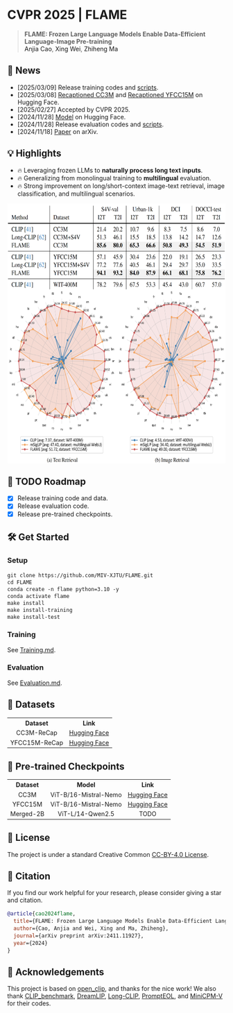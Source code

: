 # CVPR 2025 | FLAME


> **FLAME: Frozen Large Language Models Enable Data-Efficient Language-Image Pre-training** <br>
<a>Anjia Cao</a>,</span> <a>Xing Wei</a>,</span> <a>Zhiheng Ma</a>

 
## 📰 News
- [2025/03/09] Release training codes and [scripts](./Training.md).
- [2025/03/08] [Recaptioned CC3M](https://huggingface.co/datasets/caj/FLAME-ReCap-CC3M-MiniCPM-Llama3-V-2_5) and [Recaptioned YFCC15M](https://huggingface.co/datasets/caj/FLAME-ReCap-YFCC15M-MiniCPM-Llama3-V-2_5) on Hugging Face.
- [2025/02/27] Accepted by CVPR 2025.
- [2024/11/28] [Model](https://huggingface.co/caj/FLAME-Mistral-Nemo-ViT-B-16) on Hugging Face.
- [2024/11/28] Release evaluation codes and [scripts](./Evaluation.md).
- [2024/11/18] [Paper](https://arxiv.org/abs/2411.11927) on arXiv.

## 💡 Highlights
- 🔥 Leveraging frozen LLMs to **naturally process long text inputs**.
- 🔥 Generalizing from monolingual training to **multilingual** evaluation.
- 🔥 Strong improvement on long/short-context image-text retrieval, image classification, and multilingual scenarios.

<img src="figures\long_context.png" style="vertical-align: -10px; display: block; margin-left: auto; margin-right: auto;" height="200px" width="630px">
<img src="figures\multilingual.png" style="vertical-align: -10px; display: block; margin-left: auto; margin-right: auto;" height="400px" width="670px">

## 📅 TODO Roadmap

- [x] Release training code and data.
- [x] Release evaluation code.
- [x] Release pre-trained checkpoints.

## 🛠️ Get Started
### Setup
```
git clone https://github.com/MIV-XJTU/FLAME.git
cd FLAME
conda create -n flame python=3.10 -y
conda activate flame
make install
make install-training
make install-test
```

### Training
See [Training.md](./Training.md).

### Evaluation
See [Evaluation.md](./Evaluation.md).

## 📁 Datasets
<table><tbody>
<!-- START TABLE -->
<!-- TABLE HEADER -->
<th valign="center">Dataset</th>
<th valign="center">Link</th>
<!-- TABLE BODY -->
<tr>
<td align="center">CC3M-ReCap</td>
<td align="center"><a href="https://huggingface.co/datasets/caj/FLAME-ReCap-CC3M-MiniCPM-Llama3-V-2_5">Hugging Face</a></td>
</tr>
<tr>
<td align="center">YFCC15M-ReCap</td>
<td align="center"><a href="https://huggingface.co/datasets/caj/FLAME-ReCap-YFCC15M-MiniCPM-Llama3-V-2_5">Hugging Face</a></td>
</tr>
</tbody></table>

## 🔐 Pre-trained Checkpoints
<table><tbody>
<!-- START TABLE -->
<!-- TABLE HEADER -->
<th valign="center">Dataset</th>
<th valign="center">Model</th>
<th valign="center">Link</th>

<!-- TABLE BODY -->
<tr>
<td align="center">CC3M</td>
<td align="center">ViT-B/16-Mistral-Nemo</td>
<td align="center"><a href="https://huggingface.co/caj/FLAME-Mistral-Nemo-ViT-B-16">Hugging Face</a></td>
</tr>
<tr>
<td align="center">YFCC15M</td>
<td align="center">ViT-B/16-Mistral-Nemo</td>
<td align="center"><a href="https://huggingface.co/caj/FLAME-Mistral-Nemo-ViT-B-16">Hugging Face</a></td>
</tr>
<tr>
<td align="center">Merged-2B</td>
<td align="center">ViT-L/14-Qwen2.5</td>
<td align="center">TODO</td>
</tr>
</tbody></table>

## 🛂 License

The project is under a standard Creative Common [CC-BY-4.0 License](./LICENSE).

## 📖 Citation
If you find our work helpful for your research, please consider giving a star and citation.
```bibtex
@article{cao2024flame,
  title={FLAME: Frozen Large Language Models Enable Data-Efficient Language-Image Pre-training},
  author={Cao, Anjia and Wei, Xing and Ma, Zhiheng},
  journal={arXiv preprint arXiv:2411.11927},
  year={2024}
}
```

## 🫡 Acknowledgements
This project is based on [open_clip](https://github.com/mlfoundations/open_clip), and thanks for the nice work! 
We also thank [CLIP_benchmark](https://github.com/LAION-AI/CLIP_benchmark), [DreamLIP](https://github.com/zyf0619sjtu/DreamLIP), [Long-CLIP](https://github.com/beichenzbc/Long-CLIP), [PromptEOL](https://github.com/kongds/scaling_sentemb), and [MiniCPM-V](https://github.com/OpenBMB/MiniCPM-o) for their codes.
